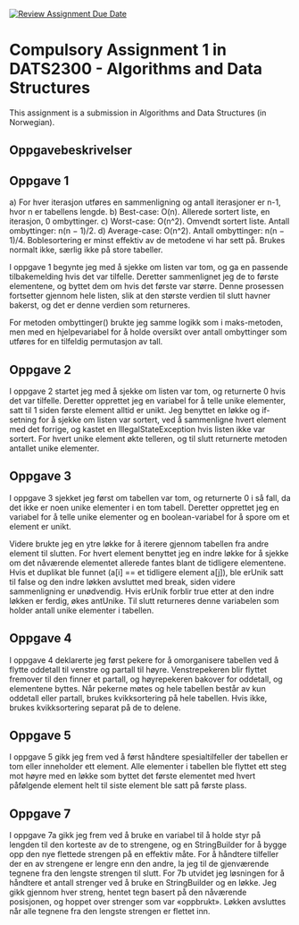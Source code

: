 [![Review Assignment Due Date](https://classroom.github.com/assets/deadline-readme-button-22041afd0340ce965d47ae6ef1cefeee28c7c493a6346c4f15d667ab976d596c.svg)](https://classroom.github.com/a/VjzRkYWj)
# Compulsory Assignment 1 in DATS2300 - Algorithms and Data Structures

This assignment is a submission in Algorithms and Data Structures (in Norwegian).

## Oppgavebeskrivelser
## Oppgave 1
a) For hver iterasjon utføres en sammenligning og antall iterasjoner er n-1, hvor n er tabellens lengde. 
b) Best-case: O(n). Allerede sortert liste, en iterasjon, 0 ombyttinger.
c) Worst-case: O(n^2). Omvendt sortert liste. Antall ombyttinger: n(n − 1)/2.
d) Average-case: O(n^2). Antall ombyttinger: n(n − 1)/4.
Boblesortering er minst effektiv av de metodene vi har sett på. Brukes normalt ikke, særlig ikke på store tabeller.

I oppgave 1 begynte jeg med å sjekke om listen var tom, og ga en passende tilbakemelding hvis det var tilfelle. 
Deretter sammenlignet jeg de to første elementene, og byttet dem om hvis det første var større. Denne prosessen 
fortsetter gjennom hele listen, slik at den største verdien til slutt havner bakerst, og det er denne verdien som returneres.

For metoden ombyttinger() brukte jeg samme logikk som i maks-metoden, men med en hjelpevariabel for å holde 
oversikt over antall ombyttinger som utføres for en tilfeldig permutasjon av tall.
 
## Oppgave 2
I oppgave 2 startet jeg med å sjekke om listen var tom, og returnerte 0 hvis det var tilfelle. 
Deretter opprettet jeg en variabel for å telle unike elementer, satt til 1 siden første element alltid er unikt.
Jeg benyttet en løkke og if-setning for å sjekke om  listen var sortert, ved å sammenligne hvert element med 
det forrige, og kastet en IllegalStateException hvis listen ikke var sortert. For hvert unike element økte telleren, 
og til slutt returnerte metoden antallet unike elementer.

## Oppgave 3
I oppgave 3 sjekket jeg først om tabellen var tom, og returnerte 0 i så fall, da det ikke er noen unike elementer i en tom tabell.
Deretter opprettet jeg en variabel for å telle unike elementer og en boolean-variabel for å spore om et element er unikt.

Videre brukte jeg en ytre løkke for å iterere gjennom tabellen fra andre element til slutten. For hvert element benyttet 
jeg en indre løkke for å sjekke om det nåværende elementet allerede fantes blant de tidligere elementene. 
Hvis et duplikat ble funnet (a[i] == et tidligere element a[j]), ble erUnik satt til false og den indre 
løkken avsluttet med break, siden videre sammenligning er unødvendig.
Hvis erUnik forblir true etter at den indre løkken er ferdig, økes antUnike. Til slutt returneres denne variabelen
som holder antall unike elementer i tabellen.

## Oppgave 4
I oppgave 4 deklarerte jeg først pekere for å omorganisere tabellen ved å flytte oddetall til venstre og partall til høyre.
Venstrepekeren blir flyttet fremover til den finner et partall, og høyrepekeren bakover for oddetall, og elementene byttes.
Når pekerne møtes og hele tabellen består av kun oddetall eller partall, brukes kvikksortering på hele tabellen.
Hvis ikke, brukes kvikksortering separat på de to delene.

## Oppgave 5
I oppgave 5 gikk jeg frem ved å først håndtere spesialtilfeller der tabellen er tom eller inneholder ett element.
Alle elementer i tabellen ble flyttet ett steg mot høyre med en løkke som byttet det første elementet med hvert 
påfølgende element helt til siste element ble satt på første plass.

## Oppgave 7
I oppgave 7a gikk jeg frem ved å bruke en variabel til å holde styr på lengden til den korteste av de to strengene, 
og en StringBuilder for å bygge opp den nye flettede strengen på en effektiv måte. For å håndtere tilfeller der en 
av strengene er lengre enn den andre, la jeg til de gjenværende tegnene fra den lengste strengen til slutt. 
For 7b utvidet jeg løsningen for å håndtere et antall strenger ved å bruke en StringBuilder og en løkke. 
Jeg gikk gjennom hver streng, hentet tegn basert på den nåværende posisjonen, og hoppet over strenger som var «oppbrukt». 
Løkken avsluttes når alle tegnene fra den lengste strengen er flettet inn.
